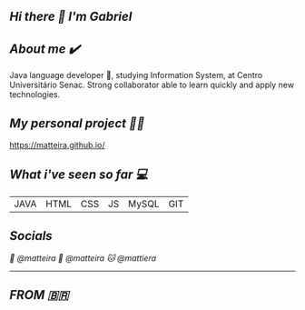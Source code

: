 ## *Hi there 👋 I'm Gabriel*

## *About me ✔️*
Java language developer 🍵, studying Information System, at Centro Universitário Senac. Strong collaborator able to learn quickly and apply new technologies.

## *My personal project 💪🏼*

https://matteira.github.io/

## *What i've seen so far 💻*

| | | | | | |
  | :-: | :-: | :-: | :-: | :-: | :-: |
| JAVA | HTML | CSS | JS | MySQL | GIT |

## *Socials*

*📱 @matteira*
*🐤 @matteira*
*🐱 @mattiera*

---
## *FROM 🇧🇷*
